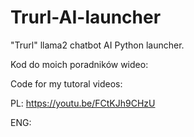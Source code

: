 # Trurl-AI-launcher
"Trurl" llama2 chatbot AI Python launcher.

Kod do moich poradników wideo:

Code for my tutoral videos:

PL: https://youtu.be/FCtKJh9CHzU

ENG: 
